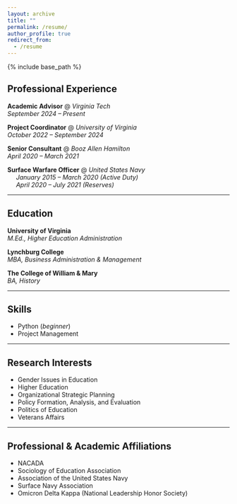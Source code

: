 ```yaml
---
layout: archive
title: ""
permalink: /resume/
author_profile: true
redirect_from:
  - /resume
---
```


{% include base_path %}


## Professional Experience

**Academic Advisor** @ *Virginia Tech*  
_September 2024 – Present_

**Project Coordinator** @ *University of Virginia*  
_October 2022 – September 2024_

**Senior Consultant** @ *Booz Allen Hamilton*  
_April 2020 – March 2021_

**Surface Warfare Officer** @ *United States Navy*  
&nbsp;&nbsp;&nbsp;&nbsp; _January 2015 – March 2020 (Active Duty)_  
&nbsp;&nbsp;&nbsp;&nbsp; _April 2020 – July 2021 (Reserves)_

---
## Education

**University of Virginia**  
*M.Ed., Higher Education Administration*

**Lynchburg College**  
*MBA, Business Administration & Management*

**The College of William & Mary**  
*BA, History*

---
## Skills

- Python (_beginner_)
- Project Management  

---
## Research Interests

- Gender Issues in Education  
- Higher Education  
- Organizational Strategic Planning  
- Policy Formation, Analysis, and Evaluation  
- Politics of Education  
- Veterans Affairs  

---
## Professional & Academic Affiliations

- NACADA  
- Sociology of Education Association  
- Association of the United States Navy  
- Surface Navy Association  
- Omicron Delta Kappa (National Leadership Honor Society)